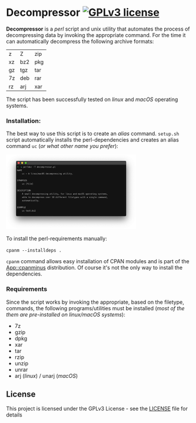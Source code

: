 # Decompressor [![GPLv3 license](https://img.shields.io/badge/license-GPLv3-blue.svg)](https://github.com/chrispetrou/Decompressor/blob/master/LICENSE)

**Decompressor** is a _perl_ script and unix utility that automates the process of decompressing data by invoking the appropriate command. For the time it can automatically decompress the following archive formats:

||||
|-|-|-|
| z | Z | zip |
| xz | bz2 | pkg |
| gz | tgz | tar |
| 7z | deb | rar |
| rz | arj | xar |

The script has been successfully tested on _linux_ and _macOS_ operating systems.

### Installation:

The best way to use this script is to create an _alias_ command. `setup.sh` script  automatically installs the perl-dependencies and creates an alias command `uc` (_or what other name you prefer_):

<img src="images/decompressor.png" width="70%">

To install the perl-requirements manually:

`cpanm --installdeps .`

`cpanm` command allows easy installation of CPAN modules and is part of the [App::cpanminus](https://metacpan.org/pod/distribution/App-cpanminus/bin/cpanm) distribution. Of course it's not the only way to install the dependencies.

### Requirements

Since the script works by invoking the appropriate, based on the filetype, commands, the following programs/utilities must be installed (_most of the them are pre-installed on linux/macOS systems_):

*   7z
*   gzip
*   dpkg
*   xar
*   tar
*   rzip
*   unzip
*   unrar
*   arj (_linux_) / unarj (_macOS_)

## License

This project is licensed under the GPLv3 License - see the [LICENSE](LICENSE) file for details